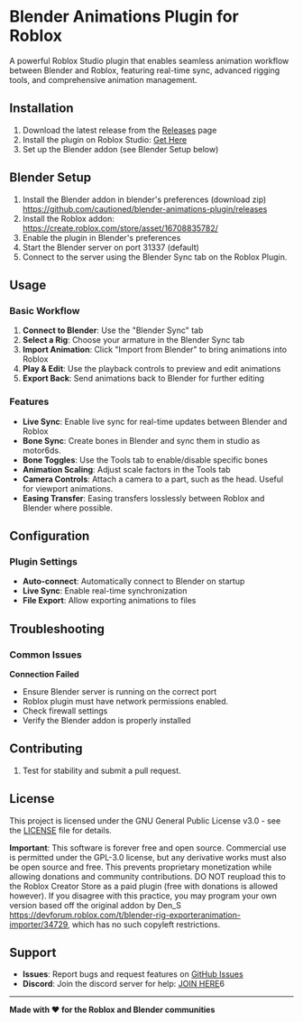 # Blender Animations Plugin for Roblox

A powerful Roblox Studio plugin that enables seamless animation workflow between Blender and Roblox, featuring real-time sync, advanced rigging tools, and comprehensive animation management.

## Installation

1. Download the latest release from the [Releases](https://github.com/cautioned/blender-animations-plugin/releases) page
2. Install the plugin on Roblox Studio: [Get Here](https://create.roblox.com/store/asset/16708835782/Blender-Animations-ultimate-edition)
3. Set up the Blender addon (see Blender Setup below)

## Blender Setup

1. Install the Blender addon in blender's preferences (download zip) https://github.com/cautioned/blender-animations-plugin/releases
2. Install the Roblox addon: https://create.roblox.com/store/asset/16708835782/
2. Enable the plugin in Blender's preferences
3. Start the Blender server on port 31337 (default)
4. Connect to the server using the Blender Sync tab on the Roblox Plugin.

## Usage

### Basic Workflow

1. **Connect to Blender**: Use the "Blender Sync" tab
2. **Select a Rig**: Choose your armature in the Blender Sync tab
3. **Import Animation**: Click "Import from Blender" to bring animations into Roblox
4. **Play & Edit**: Use the playback controls to preview and edit animations
5. **Export Back**: Send animations back to Blender for further editing

### Features

- **Live Sync**: Enable live sync for real-time updates between Blender and Roblox
- **Bone Sync**: Create bones in Blender and sync them in studio as motor6ds.
- **Bone Toggles**: Use the Tools tab to enable/disable specific bones
- **Animation Scaling**: Adjust scale factors in the Tools tab
- **Camera Controls**: Attach a camera to a part, such as the head. Useful for viewport animations.
- **Easing Transfer**: Easing transfers losslessly between Roblox and Blender where possible.

## Configuration

### Plugin Settings
- **Auto-connect**: Automatically connect to Blender on startup
- **Live Sync**: Enable real-time synchronization
- **File Export**: Allow exporting animations to files

## Troubleshooting

### Common Issues

**Connection Failed**
- Ensure Blender server is running on the correct port
- Roblox plugin must have network permissions enabled.
- Check firewall settings
- Verify the Blender addon is properly installed


## Contributing

1. Test for stability and submit a pull request.

## License

This project is licensed under the GNU General Public License v3.0 - see the [LICENSE](LICENSE) file for details.

**Important**: This software is forever free and open source. Commercial use is permitted under the GPL-3.0 license, but any derivative works must also be open source and free. This prevents proprietary monetization while allowing donations and community contributions. DO NOT reupload this to the Roblox Creator Store as a paid plugin (free with donations is allowed however). If you disagree with this practice, you may program your own version based off the original addon by Den_S https://devforum.roblox.com/t/blender-rig-exporteranimation-importer/34729, which has no such copyleft restrictions.

## Support

- **Issues**: Report bugs and request features on [GitHub Issues](https://github.com/cautioned/blender-animations-plugin/issues)
- **Discord**: Join the discord server for help: [JOIN HERE](https://discord.gg/qNB3EhxYYp)6

---

**Made with ❤️ for the Roblox and Blender communities**
